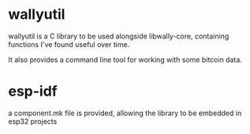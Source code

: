 # wallyutil

wallyutil is a C library to be used alongside libwally-core, containing functions I've found useful over time.

It also provides a command line tool for working with some bitcoin data.

# esp-idf

a component.mk file is provided, allowing the library to be embedded in esp32 projects
